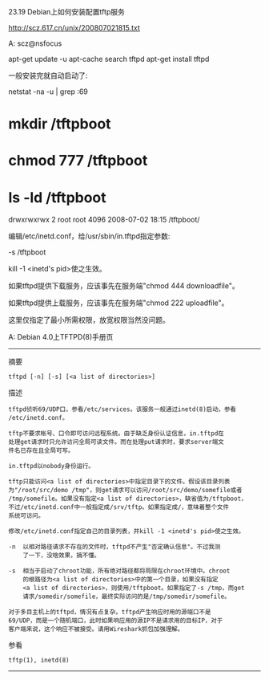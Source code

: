23.19 Debian上如何安装配置tftp服务

http://scz.617.cn/unix/200807021815.txt

A: scz@nsfocus

apt-get update -u
apt-cache search tftpd
apt-get install tftpd

一般安装完就自动启动了:

netstat -na -u | grep :69

# mkdir /tftpboot
# chmod 777 /tftpboot
# ls -ld /tftpboot
drwxrwxrwx 2 root root 4096 2008-07-02 18:15 /tftpboot/

编辑/etc/inetd.conf，给/usr/sbin/in.tftpd指定参数:

-s /tftpboot

kill -1 <inetd's pid>使之生效。

如果tftpd提供下载服务，应该事先在服务端"chmod 444 downloadfile"。

如果tftpd提供上载服务，应该事先在服务端"chmod 222 uploadfile"。

这里仅指定了最小所需权限，放宽权限当然没问题。

A: Debian 4.0上TFTPD(8)手册页

--------------------------------------------------------------------------
摘要

    tftpd [-n] [-s] [<a list of directories>]

描述

    tftpd侦听69/UDP口，参看/etc/services。该服务一般通过inetd(8)启动，参看
    /etc/inetd.conf。

    tftp不要求帐号、口令即可访问远程系统。由于缺乏身份认证信息，in.tftpd在
    处理get请求时只允许访问全局可读文件。而在处理put请求时，要求server端文
    件名已存在且全局可写。

    in.tftpd以nobody身份运行。

    tftp只能访问<a list of directories>中指定目录下的文件。假设该目录列表
    为"/root/src/demo /tmp"，则get请求可以访问/root/src/demo/somefile或者
    /tmp/somefile。如果没有指定<a list of directories>，缺省值为/tftpboot，
    不过/etc/inetd.conf中一般指定成/srv/tftp。如果指定成/，意味着整个文件
    系统可访问。

    修改/etc/inetd.conf指定自己的目录列表，并kill -1 <inetd's pid>使之生效。

    -n  以相对路径请求不存在的文件时，tftpd不产生"否定确认信息"。不过我测
        了一下，没啥效果，搞不懂。

    -s  相当于启动了chroot功能，所有绝对路径都将局限在chroot环境中。chroot
        的根路径为<a list of directories>中的第一个目录，如果没有指定
        <a list of directories>，则使用/tftpboot。如果指定了-s /tmp，而get
        请求/somedir/somefile，最终实际访问的是/tmp/somedir/somefile。

    对于多目主机上的tftpd，情况有点复杂。tftpd产生响应时用的源端口不是
    69/UDP，而是一个随机端口，此时如果响应用的源IP不是请求用的目标IP，对于
    客户端来说，这个响应不被接受。请用Wireshark抓包加强理解。

参看

    tftp(1), inetd(8)
--------------------------------------------------------------------------
